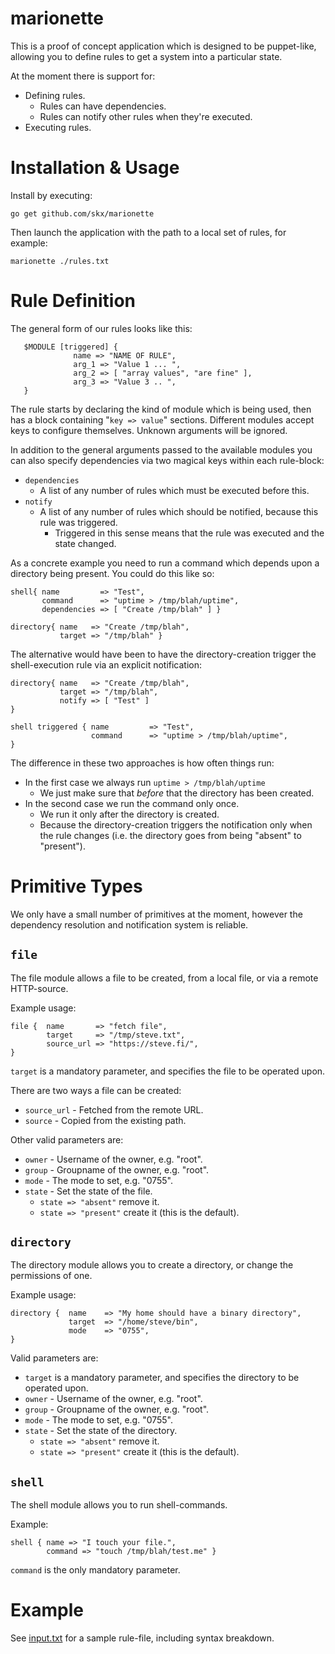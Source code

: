 # marionette

This is a proof of concept application which is designed to be puppet-like,
allowing you to define rules to get a system into a particular state.

At the moment there is support for:

* Defining rules.
  * Rules can have dependencies.
  * Rules can notify other rules when they're executed.
* Executing rules.


# Installation & Usage

Install by executing:

    go get github.com/skx/marionette

Then launch the application with the path to a local set of rules, for example:

    marionette ./rules.txt


# Rule Definition

The general form of our rules looks like this:

```
   $MODULE [triggered] {
              name => "NAME OF RULE",
              arg_1 => "Value 1 ... ",
              arg_2 => [ "array values", "are fine" ],
              arg_3 => "Value 3 .. ",
   }
```

The rule starts by declaring the kind of module which is being used, then has
a block containing "`key => value`" sections.  Different modules accept keys to configure themselves.  Unknown arguments will be ignored.

In addition to the general arguments passed to the available modules you can also specify dependencies via two magical keys within each rule-block:

* `dependencies`
  * A list of any number of rules which must be executed before this.
* `notify`
  * A list of any number of rules which should be notified, because this rule was triggered.
    * Triggered in this sense means that the rule was executed and the state changed.

As a concrete example you need to run a command which depends upon a directory being present.  You could do this like so:


```
shell{ name         => "Test",
       command      => "uptime > /tmp/blah/uptime",
       dependencies => [ "Create /tmp/blah" ] }

directory{ name   => "Create /tmp/blah",
           target => "/tmp/blah" }
```

The alternative would have been to have the directory-creation trigger the shell-execution rule via an explicit notification:

```
directory{ name   => "Create /tmp/blah",
           target => "/tmp/blah",
           notify => [ "Test" ]
}

shell triggered { name         => "Test",
                  command      => "uptime > /tmp/blah/uptime",
}
```

The difference in these two approaches is how often things run:

* In the first case we always run `uptime > /tmp/blah/uptime`
  * We just make sure that _before_ that the directory has been created.
* In the second case we run the command only once.
  * We run it only after the directory is created.
  * Because the directory-creation triggers the notification only when the rule changes (i.e. the directory goes from being "absent" to "present").


# Primitive Types

We only have a small number of primitives at the moment, however the dependency resolution and notification system is reliable.


## `file`

The file module allows a file to be created, from a local file, or via a remote HTTP-source.

Example usage:

```
file {  name       => "fetch file",
        target     => "/tmp/steve.txt",
        source_url => "https://steve.fi/",
}
```

`target` is a mandatory parameter, and specifies the file to be operated upon.

There are two ways a file can be created:

* `source_url` - Fetched from the remote URL.
* `source` - Copied from the existing path.

Other valid parameters are:

* `owner` - Username of the owner, e.g. "root".
* `group` - Groupname of the owner, e.g. "root".
* `mode` - The mode to set, e.g. "0755".
* `state` - Set the state of the file.
  * `state => "absent"` remove it.
  * `state => "present"` create it (this is the default).


## `directory`

The directory module allows you to create a directory, or change the permissions of one.

Example usage:

```
directory {  name    => "My home should have a binary directory",
             target  => "/home/steve/bin",
             mode    => "0755",
}
```

Valid parameters are:

* `target` is a mandatory parameter, and specifies the directory to be operated upon.
* `owner` - Username of the owner, e.g. "root".
* `group` - Groupname of the owner, e.g. "root".
* `mode` - The mode to set, e.g. "0755".
* `state` - Set the state of the directory.
  * `state => "absent"` remove it.
  * `state => "present"` create it (this is the default).


## `shell`

The shell module allows you to run shell-commands.

Example:

```
shell { name => "I touch your file.",
        command => "touch /tmp/blah/test.me" }
```

`command` is the only mandatory parameter.


# Example

See [input.txt](input.txt) for a sample rule-file, including syntax breakdown.
